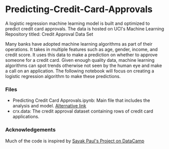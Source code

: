 # Predicting-Credit-Card-Approvals
A logistic regression machine learning model is built and optimized to predict credit card approvals. The data is hosted on UCI's Machine Learning Repository titled:  Credit Approval Data Set

Many banks have adopted machine learning algorithms as part of their operations. It takes in multiple features such as age, gender, income, and credit score. It uses this data to make a prediction on whether to approve someone for a credit card. Given enough quality data, machine learning algorithms can spot trends otherwise not seen by the human eye and make a call on an application. The following notebook will focus on creating a logistic regression algorithm to make these predictions.

### Files
- Predicting Credit Card Approvals.ipynb: Main file that includes the analysis and model. [Alternative link](https://nbviewer.jupyter.org/github/Niyamas/Predicting-Credit-Card-Approvals/blob/master/Predicting%20Credit%20Card%20Approvals.ipynb)
- crx.data: The credit approval dataset containing rows of credit card applications.

### Acknowledgements
Much of the code is inspired by [Sayak Paul's Project on DataCamp](https://www.datacamp.com/projects/558)

